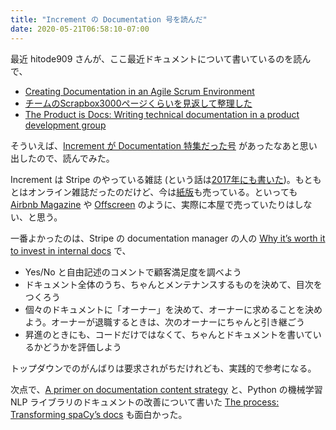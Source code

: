 ```yaml
---
title: "Increment の Documentation 号を読んだ"
date: 2020-05-21T06:58:10-07:00
---
```


最近 hitode909 さんが、ここ最近ドキュメントについて書いているのを読んで、

* [Creating Documentation in an Agile Scrum Environment](https://blog.sushi.money/entry/2020/05/12/023406)
* [チームのScrapbox3000ページくらいを見返して整理した](https://blog.sushi.money/entry/2020/05/16/235900)
* [The Product is Docs: Writing technical documentation in a product development group](https://blog.sushi.money/entry/2020/05/20/222921)

そういえば、[Increment が Documentation 特集だった号](https://increment.com/documentation/) があったなあと思い出したので、読んでみた。

Increment は Stripe のやっている雑誌 (という話は[2017年にも書いた](https://blog.8-p.info/ja/2017/05/11/increment-oncall/))。もともとはオンライン雑誌だったのだけど、今は[紙版](https://store.increment.com/)も売っている。といっても [Airbnb Magazine](https://www.airbnb.com/magazine) や [Offscreen](https://www.offscreenmag.com/) のように、実際に本屋で売っていたりはしない、と思う。

一番よかったのは、Stripe の documentation manager の人の [Why it’s worth it to invest in internal docs](https://increment.com/documentation/why-investing-in-internal-docs-is-worth-it/) で、

* Yes/No と自由記述のコメントで顧客満足度を調べよう
* ドキュメント全体のうち、ちゃんとメンテナンスするものを決めて、目次をつくろう
* 個々のドキュメントに「オーナー」を決めて、オーナーに求めることを決めよう。オーナーが退職するときは、次のオーナーにちゃんと引き継ごう
* 昇進のときにも、コードだけではなくて、ちゃんとドキュメントを書いているかどうかを評価しよう

トップダウンでのがんばりは要求されがちだけれども、実践的で参考になる。

次点で、[A primer on documentation content strategy](https://increment.com/documentation/primer-on-documentation-content-strategy/) と、Python の機械学習 NLP ライブラリのドキュメントの改善について書いた [The process: Transforming spaCy’s docs](https://increment.com/documentation/transforming-spacys-docs/) も面白かった。

